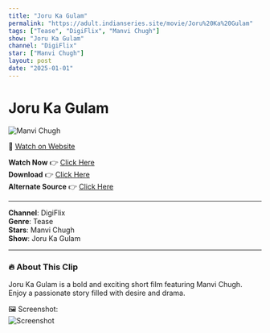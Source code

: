 ```yaml
---
title: "Joru Ka Gulam"
permalink: "https://adult.indianseries.site/movie/Joru%20Ka%20Gulam"
tags: ["Tease", "DigiFlix", "Manvi Chugh"]
show: "Joru Ka Gulam"
channel: "DigiFlix"
star: ["Manvi Chugh"]
layout: post
date: "2025-01-01"
---
```


# Joru Ka Gulam

![Manvi Chugh](https://shorts.desisins.com/wp-content/uploads/2024/08/Manvi-Cugh-Joru-Ka-Gulam-Digimovieplex-DesiSins.com_.jpg)

🔗 [Watch on Website](https://adult.indianseries.site/movie/Joru%20Ka%20Gulam)

**Watch Now** 👉 [Click Here](https://adult.indianseries.site/movie/Joru%20Ka%20Gulam)  
**Download** 👉 [Click Here](https://adult.indianseries.site/movie/Joru%20Ka%20Gulam)  
**Alternate Source** 👉 [Click Here](https://adult.indianseries.site/movie/Joru%20Ka%20Gulam)

---

**Channel**: DigiFlix  
**Genre**: Tease  
**Stars**: Manvi Chugh  
**Show**: Joru Ka Gulam

---

### 🔥 About This Clip

Joru Ka Gulam is a bold and exciting short film featuring Manvi Chugh. Enjoy a passionate story filled with desire and drama.
 
🖼️ Screenshot:  
![Screenshot](https://shorts.desisins.com/wp-content/uploads/2024/08/Manvi-Cugh-Joru-Ka-Gulam-Digimovieplex-DesiSins.com_.jpg)
